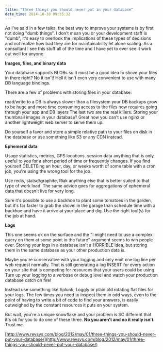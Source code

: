 ```yaml
---
title: "Three things you should never put in your database"
date_time: 2014-10-30 09:55:32
---
```


As I've said in a few talks, the best way to improve your systems is by first not doing "dumb things". I don't mean you or your development staff is "dumb", it's easy to overlook the implications of these types of decisions and not realize how bad they are for maintainability let alone scaling. As a consultant I see this stuff all of the time and I have yet to ever see it work out well for anyone.

**Images, files, and binary data**

Your database supports BLOBs so it must be a good idea to shove your files in there right? No it isn't! Hell it isn't even very convenient to use with many DB language bindings.

There are a few of problems with storing files in your database:

read/write to a DB is always slower than a filesystem
your DB backups grow to be huge and more time consuming
access to the files now requires going through your app and DB layers
The last two are the real killers. Storing your thumbnail images in your database? Great now you can't use nginx or another lightweight web server to serve them up.

Do yourself a favor and store a simple relative path to your files on disk in the database or use something like S3 or any CDN instead.

**Ephemeral data**

Usage statistics, metrics, GPS locations, session data anything that is only useful to you for a short period of time or frequently changes. If you find yourself DELETEing an hour, day, or weeks worth of some table with a cron job, you're using the wrong tool for the job.

Use redis, statsd/graphite, Riak anything else that is better suited to that type of work load. The same advice goes for aggregations of ephemeral data that doesn't live for very long.

Sure it's possible to use a backhoe to plant some tomatoes in the garden, but it's far faster to grab the shovel in the garage than schedule time with a backhoe and have it arrive at your place and dig. Use the right tool(s) for the job at hand.

**Logs**

This one seems ok on the surface and the "I might need to use a complex query on them at some point in the future" argument seems to win people over. Storing your logs in a database isn't a HORRIBLE idea, but storing them in the same database as your other production data is.

Maybe you're conservative with your logging and only emit one log line per web request normally. That is still generating a log INSERT for every action on your site that is competing for resources that your users could be using. Turn up your logging to a verbose or debug level and watch your production database catch on fire!

Instead use something like Splunk, Loggly or plain old rotating flat files for your logs. The few times you need to inspect them in odd ways, even to the point of having to write a bit of code to find your answers, is easily outweighed by the constant resources it puts on your system.

But wait, you're a unique snowflake and your problem is SO different that it's ok for you to do one of these three. **No you aren't and no it really isn't**. Trust me.

[http://www.revsys.com/blog/2012/may/01/three-things-you-should-never-put-your-database/](http://www.revsys.com/blog/2012/may/01/three-things-you-should-never-put-your-database/)
